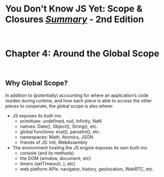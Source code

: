 # You Don't Know JS Yet: Scope & Closures <ins>**_Summary_**</ins> - 2nd Edition

<br>

# Chapter 4: Around the Global Scope

<br>

## Why Global Scope?

In addition to (potentially) accounting for where an application’s code resides during runtime, and how each piece is able to access the other pieces to cooperate, the global scope is also where:

- JS exposes its built-ins:
  - primitives: undefined, null, Infinity, NaN
  - natives: Date(), Object(), String(), etc.
  - global functions: eval(), parseInt(), etc.
  - namespaces: Math, Atomics, JSON
  - friends of JS: Intl, WebAssembly
- The environment hosting the JS engine exposes its own built-ins:
  - console (and its methods)
  - the DOM (window, document, etc)
  - timers (setTimeout(..), etc)
  - web platform APIs: navigator, history, geolocation, WebRTC, etc.
